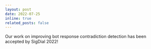 ```yaml
---
layout: post
date: 2022-07-25
inline: true
related_posts: false
---
```


Our work on improving bot response contradiction detection has been accepted by SigDial 2022!
